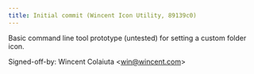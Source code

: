 ```yaml
---
title: Initial commit (Wincent Icon Utility, 89139c0)
---
```


Basic command line tool prototype (untested) for setting a custom folder icon.

Signed-off-by: Wincent Colaiuta &lt;win@wincent.com&gt;
